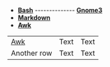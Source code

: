 - [**Bash**](https://github.com/jonhespeto/guides/blob/main/cheat_sheet/cheat_sheet_bash.pdf) --------------
  [**Gnome3**](https://github.com/jonhespeto/guides/blob/main/cheat_sheet/cheat_sheet_gnome3_v2.pdf)
- [**Markdown**](https://github.com/jonhespeto/guides/blob/main/cheat_sheet/cheat_sheet_markdown_opensource.com_.pdf)
- [**Awk**](https://github.com/jonhespeto/guides/blob/main/cheat_sheet/cheat_sheet_gnuawk_v3.pdf)


[awk]: https://github.com/jonhespeto/guides/blob/main/cheat_sheet/cheat_sheet_gnuawk_v3.pdf

|                          |          |          |
| ------------------------ |:--------:| --------:|
| [Awk][awk]              | Text     | Text     |
| Another row              | Text     | Text     |
